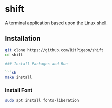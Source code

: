 # shift

A terminal application based upon the Linux shell.

## Installation

```sh
git clone https://github.com/BitPigeon/shift
cd shift

### Install Packages and Run

```sh
make install
```

### Install Font

```sh
sudo apt install fonts-liberation
```
